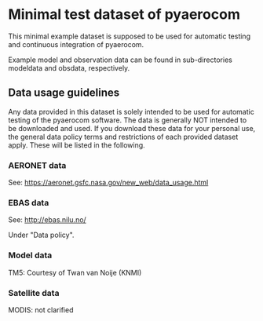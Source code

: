 # Minimal test dataset of pyaerocom

This minimal example dataset is supposed to be used for automatic testing and continuous integration of pyaerocom.

Example model and observation data can be found in sub-directories modeldata and obsdata, respectively.

## Data usage guidelines

Any data provided in this  dataset is solely intended to be used for automatic testing of the pyaerocom software.
The data is generally NOT intended to be downloaded and used. If you download these data for your personal use, the
general data policy terms and restrictions of each provided dataset apply. These will be listed in the following.

### AERONET data
See: https://aeronet.gsfc.nasa.gov/new_web/data_usage.html

### EBAS data
See: http://ebas.nilu.no/

Under "Data policy".

### Model data

TM5: Courtesy of Twan van Noije (KNMI)

### Satellite data

MODIS: not clarified
